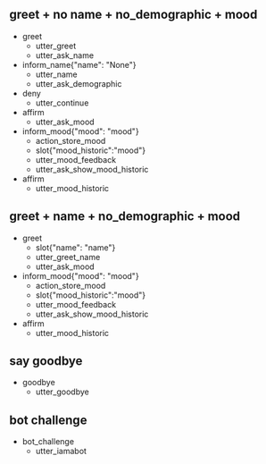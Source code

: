 <!-- ## greet + get name + check mood
* greet
  - utter_greet
  - utter_ask_name
* inform_name{"name": "name"}
  - utter_name
  - utter_ask_mood
* inform_mood{"mood": "mood"}
  - slot{"mood": "mood"}
  - utter_ask_triage
* inform_triage{"triage": "triage"}
  - slot{"triage": "triage"}
  - utter_triage_choice
  - action_debug_bot


## greet + name + demographic
* greet
  - utter_greet
  - utter_ask_name
* inform_name{"name": "name"}
  - utter_name
  - utter_ask_demographic
* affirm
  - demographic_form
  - slot{"age": 22}
  - slot{"gender": "Male"}
  - slot{"neighborhood": "DF"}
  - slot{"therapy": false}
  - slot{"ethnicity": "asian"}
  - slot{"work": false}
  - slot{"major": "Engineer"}
  - slot{"timeunb": 3}
  - utter_continue
* affirm
  - utter_ask_mood
* inform_mood{"mood": "mood"}
  - slot{"mood": "mood"}
  - action_store_mood
  - slot{"mood_historic":"mood_historic"}
  - utter_ask_mood_historic
* affirm
  - utter_mood_h
-->

## greet + no name + no_demographic + mood
* greet
  - utter_greet
  - utter_ask_name
* inform_name{"name": "None"}
  - utter_name
  - utter_ask_demographic
* deny
  - utter_continue
* affirm
  - utter_ask_mood
* inform_mood{"mood": "mood"}
  - action_store_mood
  - slot{"mood_historic":"mood"}
  - utter_mood_feedback
  - utter_ask_show_mood_historic
* affirm
  - utter_mood_historic


## greet + name + no_demographic + mood
  * greet
    - slot{"name": "name"}
    - utter_greet_name
    - utter_ask_mood
  * inform_mood{"mood": "mood"}
    - action_store_mood
    - slot{"mood_historic":"mood"}
    - utter_mood_feedback
    - utter_ask_show_mood_historic
  * affirm
    - utter_mood_historic


<!--
* inform_mood{"mood": "mood"}
## greet + mood + triage
* greet
  - slot{"name":"name"}
  - utter_greet
  - utter_ask_mood
* inform_mood{"mood": "mood"}
  - slot{"mood": "mood"}
  - utter_mood_feedback
  - utter_continue
* affirm
  - utter_ask_triage
* affirm
  - utter_goodbye

## greet + mood + no_triage
* greet
  - slot{"name":"name"}
  - utter_greet
  - utter_ask_mood
* inform_mood{"mood": "mood"}
  - slot{"mood": "mood"}
  - utter_mood_feedback
  - utter_continue
* affirm
  - utter_ask_triage
* deny
  - utter_goodbye
<!--* inform_age{"age":"age"}
  - utter_ask_gender
* inform_gender{"gender":"gender"}
  - utter_ask_neighborhood
* inform_neighborhood{"neighborhood":"neighborhood"}
  - utter_ask_therapy
* inform_therapy{"therapy":"therapy"}
  - utter_ask_ethnicity
* inform_therapy{"ethnicity":"ethnicity"}
  - utter_ask_work
* inform_work{"work":"work"}
  - utter_ask_major
* inform_major{"major":"major"}
  - utter_ask_timeunb
* inform_timeunb{"timeunb":"timeunb"}
-->

## say goodbye
* goodbye
  - utter_goodbye

## bot challenge
* bot_challenge
  - utter_iamabot
